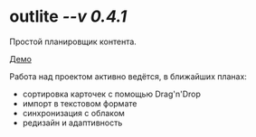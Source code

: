 # outlite _--v 0.4.1_

Простой планировщик контента.

[Демо](https://hungry-edison-13320a.netlify.com/)

Работа над проектом активно ведётся, в ближайших планах:

- сортировка карточек с помощью Drag'n'Drop
- импорт в текстовом формате
- синхронизация с облаком
- редизайн и адаптивность
